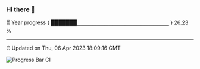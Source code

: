 ### Hi there 👋

⏳ Year progress { ███████▁▁▁▁▁▁▁▁▁▁▁▁▁▁▁▁▁▁▁▁▁▁▁ } 26.23 %

---

⏰ Updated on Thu, 06 Apr 2023 18:09:16 GMT

![Progress Bar CI](https://github.com/Shyam-Makwana/GitHub-Actions-Demo/workflows/Progress%20Bar%20CI/badge.svg)
